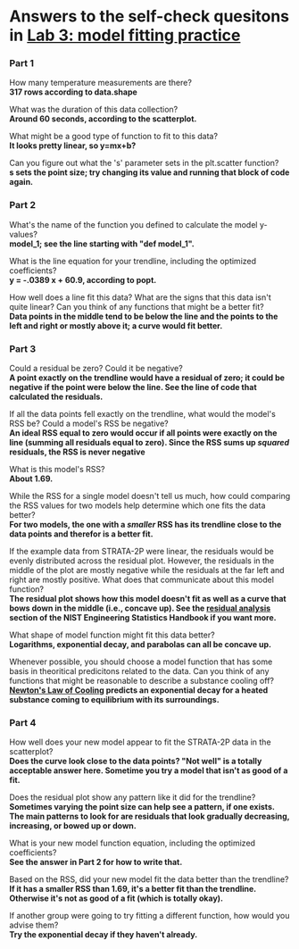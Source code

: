 # Answers to the self-check quesitons in [Lab 3: model fitting practice](./README.md)  
### Part 1  
How many temperature measurements are there?  
**317 rows according to data.shape**  

What was the duration of this data collection?   
**Around 60 seconds, according to the scatterplot.**   

What might be a good type of function to fit to this data?  
**It looks pretty linear, so y=mx+b?**  

Can you figure out what the 's' parameter sets in the plt.scatter function?  
**s sets the point size; try changing its value and running that block of code again.**  

### Part 2  
What's the name of the function you defined to calculate the model y-values?  
**model_1; see the line starting with "def model_1".**  

What is the line equation for your trendline, including the optimized coefficients?  
**y = -.0389 x + 60.9, according to popt.**  

How well does a line fit this data? What are the signs that this data isn't quite linear? Can you think of any functions that might be a better fit?  
**Data points in the middle tend to be below the line and the points to the left and right or mostly above it; a curve would fit better.**  

### Part 3  
Could a residual be zero? Could it be negative?  
**A point exactly on the trendline would have a residual of zero; it could be negative if the point were below the line. See the line of code that calculated the residuals.**   

If all the data points fell exactly on the trendline, what would the model's RSS be? Could a model's RSS be negative?  
**An ideal RSS equal to zero would occur if all points were exactly on the line (summing all residuals equal to zero). Since the RSS sums up *squared* residuals, the RSS is never negative**   

What is this model's RSS?  
**About 1.69.**  

While the RSS for a single model doesn't tell us much, how could comparing the RSS values for two models help determine which one fits the data better?  
**For two models, the one with a *smaller* RSS has its trendline close to the data points and therefor is a better fit.**  

If the example data from STRATA-2P were linear, the residuals would be evenly distributed across the residual plot. However, the residuals in the middle of the plot are mostly negative while the residuals at the far left and right are mostly positive. What does that communicate about this model function?  
**The residual plot shows how this model doesn't fit as well as a curve that bows down in the middle (i.e., concave up). See the [residual analysis](https://www.itl.nist.gov/div898/handbook/pmd/section6/pmd614.htm) section of the NIST Engineering Statistics Handbook if you want more.**  

What shape of model function might fit this data better?  
**Logarithms, exponential decay, and parabolas can all be concave up.**  

Whenever possible, you should choose a model function that has some basis in theoritical predicitons related to the data. Can you think of any functions that might be reasonable to describe a substance cooling off?  
**[Newton's Law of Cooling](https://en.wikipedia.org/wiki/Newton%27s_law_of_cooling) predicts an exponential decay for a heated substance coming to equilibrium with its surroundings.**  

### Part 4  
How well does your new model appear to fit the STRATA-2P data in the scatterplot?  
**Does the curve look close to the data points? "Not well" is a totally acceptable answer here. Sometime you try a model that isn't as good of a fit.**  

Does the residual plot show any pattern like it did for the trendline?  
**Sometimes varying the point size can help see a pattern, if one exists. The main patterns to look for are residuals that look gradually decreasing, increasing, or bowed up or down.**  

What is your new model function equation, including the optimized coefficients?  
**See the answer in Part 2 for how to write that.**  

Based on the RSS, did your new model fit the data better than the trendline?  
**If it has a smaller RSS than 1.69, it's a better fit than the trendline. Otherwise it's not as good of a fit (which is totally okay).**  

If another group were going to try fitting a different function, how would you advise them?  
**Try the exponential decay if they haven't already.**  

